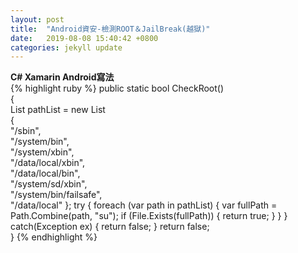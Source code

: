 ```yaml
---
layout: post
title:  "Android資安-檢測ROOT＆JailBreak(越獄)"
date:   2019-08-08 15:40:42 +0800
categories: jekyll update
---
```

**C# Xamarin Android寫法**  
{% highlight ruby %}
public static bool CheckRoot()  
{  
    List<string> pathList = new List<string>  
    {  
      "/sbin",  
      "/system/bin",  
      "/system/xbin",  
      "/data/local/xbin",  
      "/data/local/bin",  
      "/system/sd/xbin",  
      "/system/bin/failsafe",  
      "/data/local"
    };
    try 
    {
        foreach (var path in pathList)
        {
            var fullPath = Path.Combine(path, "su");
            if (File.Exists(fullPath))
            {
                return true;
            }
        }
    }
    catch(Exception ex)
    {
        return false;
    }
    return false;          
}
{% endhighlight %}  

[jekyll-docs]: https://jekyllrb.com/docs/home
[jekyll-gh]:   https://github.com/jekyll/jekyll
[jekyll-talk]: https://talk.jekyllrb.com/
